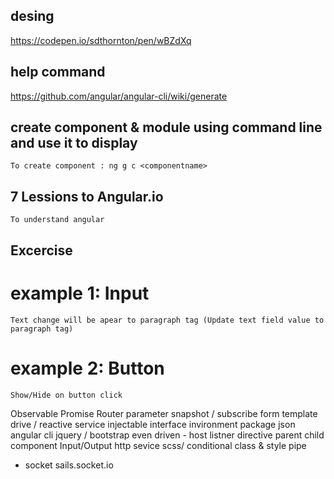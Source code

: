 ## desing
https://codepen.io/sdthornton/pen/wBZdXq

## help command
https://github.com/angular/angular-cli/wiki/generate

## create component & module using command line and use it to display
    To create component : ng g c <componentname>

## 7 Lessions to Angular.io
    To understand angular

## Excercise
# example 1: Input
    Text change will be apear to paragraph tag (Update text field value to paragraph tag)

# example 2: Button
    Show/Hide on button click


Observable
Promise
Router parameter
    snapshot / subscribe
form
    template drive / reactive
service injectable
interface
invironment
package json
angular cli
jquery / bootstrap
even driven - host listner directive
parent child component Input/Output
http sevice
scss/
conditional class & style
pipe
- socket sails.socket.io
